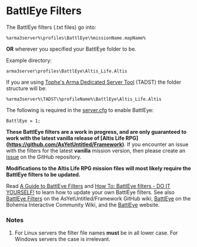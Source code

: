 BattlEye Filters
================
The BattlEye filters (.txt files) go into: 
```
%arma3server%\profiles\BattlEye\%missionName.mapName%
```

**OR** wherever you specified your BattlEye folder to be.

Example directory: 
```
arma3server\profiles\BattlEye\Altis_Life.Altis
```

If you are using [Tophe's Arma Dedicated Server Tool](https://forums.bistudio.com/topic/101123-tophes-arma-dedicated-server-tool-tadst/) (TADST) the folder structure will be: 
```
%arma3server%\TADST\%profileName%\BattlEye\Altis_Life.Altis
```

The following is required in the [server.cfg](https://community.bistudio.com/wiki/server.cfg) to enable BattlEye: 
```
BattlEye = 1;
```

<b>These BattlEye filters are a work in progress, and are only guaranteed to work with the latest vanilla release of [Altis Life RPG] (https://github.com/AsYetUntitled/Framework)</b>. If you encounter an issue with the filters for the latest **vanilla** mission version, then please create an [issue](https://github.com/AsYetUntitled/Framework/issues) on the GitHub repository. 

<b>Modifications to the Altis Life RPG mission files will most likely require the BattlEye filters to be updated.</b>

Read [A Guide to BattlEye Filters](http://opendayz.net/threads/a-guide-to-battleye-filters.21066/) and [How To: BattlEye filters - DO IT YOURSELF!](https://www.exilemod.com/topic/74-how-to-battleye-filters-do-it-yourself/) to learn how to update your own BattlEye filters. See also [BattlEye Filters](https://github.com/AsYetUntitled/Framework/wiki/BattlEye-Filters) on the AsYetUntitled/Framework GitHub wiki, [BattlEye](https://community.bistudio.com/wiki/BattlEye) on the Bohemia Interactive Community Wiki, and the [BattlEye](https://www.battleye.com/) website. 

### Notes
1. For Linux servers the filter file names **must** be in all lower case. For Windows servers the case is irrelevant. 
